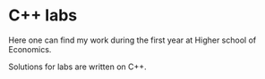 # C++ labs

Here one can find my work during the first year at Higher school of Economics. 

Solutions for labs are written on C++. 

